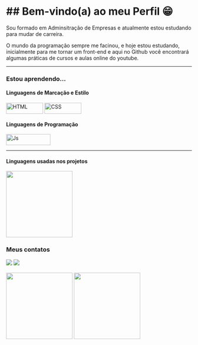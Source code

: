 
 <h1>## Bem-vindo(a) ao meu Perfil 😁 </h1>


<p>Sou formado em Adminsitração de Empresas e atualmente estou estudando para mudar de carreira.</p>
<p> O mundo da programação sempre me facinou, e hoje estou estudando, inicialmente para me tornar um front-end e aqui no Github você encontrará algumas práticas de cursos e aulas online do youtube.
</p>

 <hr>


<h3>Estou aprendendo...</h3>

<div>
 <h4>Linguagens de Marcação e Estilo</h4>
 <img align="center" alt="HTML" height="30" width="100" src="https://img.shields.io/badge/HTML5-000?style=for-the-badge&logo=html5">
 <img align="center" alt="CSS" height="30" width="100" src="https://img.shields.io/badge/CSS3-000?style=for-the-badge&logo=css3&logoColor=264CE4">
<br>
 <h4>Linguagens de Programação</h4>
 <img align="center" alt="Js" height="30" width="120" src="https://img.shields.io/badge/JavaScript-000?style=for-the-badge&logo=javascript">
</div>
 <hr>
<h4>Linguagens usadas nos projetos</h4>
 
   <img height="180em" src="https://github-readme-stats.vercel.app/api/top-langs/?username=RichardValente&layout=compact&langs_count=6&theme=transparent"/>

 <br>
 
<h3>Meus contatos</h3>
 
<div> 
  <a href = "mailto:rlvalente@gmail.com"><img src="https://img.shields.io/badge/-Gmail-%23333?style=for-the-badge&logo=gmail&logoColor=white" target="_blank"></a>
  <a href="https://www.linkedin.com/in/richard-valente-57090b22/" target="_blank"><img src="https://img.shields.io/badge/LinkedIn-000?style=for-the-badge&logo=linkedin&logoColor=0E76A8)" target="_blank"></a>
</div>
<br>


<div>
   <img height="180em" src="https://github-readme-stats.vercel.app/api?username=RichardValente&show_icons=true&theme=transparent&include_all_commits=true&count_private=true"/>
   <img height="180em" src="https://streak-stats.demolab.com/?user=RichardValente&theme=transparent"/>
</div>


